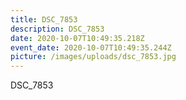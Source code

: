 ```yaml
---
title: DSC_7853
description: DSC_7853
date: 2020-10-07T10:49:35.218Z
event_date: 2020-10-07T10:49:35.244Z
picture: /images/uploads/dsc_7853.jpg
---
```

DSC_7853